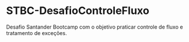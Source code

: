 # STBC-DesafioControleFluxo
Desafio Santander Bootcamp com o objetivo praticar controle de fluxo e tratamento de exceções.
